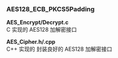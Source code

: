### AES128_ECB_PKCS5Padding
  
**AES_Encrypt/Decrypt.c**  
C 实现的 AES128 加解密接口   

**AES_Cipher.h/.cpp**  
C++ 实现的 封装良好的 AES128 加解密接口

